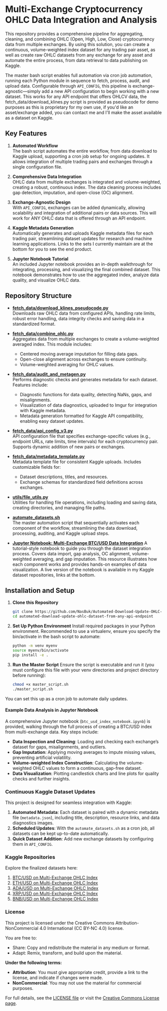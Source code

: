 # Multi-Exchange Cryptocurrency OHLC Data Integration and Analysis

This repository provides a comprehensive pipeline for aggregating, cleaning, and combining OHLC (Open, High, Low, Close) cryptocurrency data from multiple exchanges. By using this solution, you can create a continuous, volume-weighted index dataset for any trading pair asset, as well as create raw OHLC datasets from any exchange for any asset and automate the entire process, from data retrieval to data publishing on Kaggle.

The master bash script enables full automation via cron job automation, running each Python module in sequence to fetch, process, audit, and upload data. Configurable through `API_CONFIG`, this pipeline is exchange-agnostic—simply add a new API configuration to begin working with a new dataset. This works for any API endpoint that offers OHLCV data, the fetch_data/download_klines.py script is provided as pseudocode for demo purposes as this is proprietary for my own use, if you'd like an asset/exchange added, you can contact me and I'll make the asset available as a dataset on Kaggle.

## Key Features

1. **Automated Workflow**  
   The bash script automates the entire workflow, from data download to Kaggle upload, supporting a cron job setup for ongoing updates. It allows integration of multiple trading pairs and exchanges through a single configuration file.

2. **Comprehensive Data Integration**  
   OHLC data from multiple exchanges is integrated and volume-weighted, creating a robust, continuous index. The data cleaning process includes gap detection, imputation, and open-close (OC) alignment. 

3. **Exchange-Agnostic Design**  
   With `API_CONFIG`, exchanges can be added dynamically, allowing scalability and integration of additional pairs or data sources. This will work for ANY OHLC data that is offered through an API endpoint.

4. **Kaggle Metadata Generation**  
   Automatically generates and uploads Kaggle metadata files for each trading pair, streamlining dataset updates for research and machine learning applications. Links to the sets I currently maintain are at the bottom for you to see the end product.

5. **Jupyter Notebook Tutorial**  
   An included Jupyter notebook provides an in-depth walkthrough for integrating, processing, and visualizing the final combined dataset. This notebook demonstrates how to use the aggregated index, analyze data quality, and visualize OHLC data.

## Repository Structure

- **[fetch_data/download_klines_pseudocode.py](fetch_data/download_klines_pseudocode.py)**  
   Downloads raw OHLC data from configured APIs, handling rate limits, robust error handling, data integrity checks and saving data in a standardized format.
   
- **[fetch_data/combine_ohlc.py](fetch_data/combine_ohlc.py)**  
   Aggregates data from multiple exchanges to create a volume-weighted averaged index. This module includes:
   - Centered moving average imputation for filling data gaps.
   - Open-close alignment across exchanges to ensure continuity.
   - Volume-weighted averaging for OHLC values.

- **[fetch_data/audit_and_metagen.py](fetch_data/audit_and_metagen.py)**  
   Performs diagnostic checks and generates metadata for each dataset. Features include:
   - Diagnostic functions for data quality, detecting NaNs, gaps, and misalignments.
   - Visualization of data diagnostics, uploaded to Imgur for integration with Kaggle metadata.
   - Metadata generation formatted for Kaggle API compatibility, enabling easy dataset updates.

- **[fetch_data/api_config_v3.py](fetch_data/api_config_v3.py)**  
   API configuration file that specifies exchange-specific values (e.g., endpoint URLs, rate limits, time intervals) for each cryptocurrency pair. Supports dynamic addition of new pairs or exchanges.

- **[fetch_data/metadata_template.py](fetch_data/metadata_template.py)**  
   Metadata template file for consistent Kaggle uploads. Includes customizable fields for:
   - Dataset descriptions, titles, and resources.
   - Exchange schemas for standardized field definitions across exchanges.

- **[utils/file_utils.py](utils/file_utils.py)**  
   Utilities for handling file operations, including loading and saving data, creating directories, and managing file paths.

- **[automate_datasets.sh](automate_datasets.sh)**  
   The master automation script that sequentially activates each component of the workflow, streamlining the data download, processing, auditing, and Kaggle upload steps.

- **[Jupyter Notebook: Multi-Exchange BTC/USD Data Integration](notebooks/combining-multiple-data-sources-into-an-index.ipynb)**
   A tutorial-style notebook to guide you through the dataset integration process. Covers data import, gap analysis, OC alignment, volume-weighted averaging, and gap imputation. This resource illustrates how each component works and provides hands-on examples of data visualization. A live version of the notebook is available in my Kaggle dataset repositories, links at the bottom.

## Installation and Setup

1. **Clone this Repository**
   ```bash
   git clone https://github.com/NasBuk/Automated-Download-Update-OHLC-Dataset-from-any-API-Endpoint.git
   cd automated-download-update-ohlc-dataset-from-any-api-endpoint

2. **Set Up Python Environment**
Install required packages in your Python environment. Recommended to use a virtualenv, ensure you specify the bin/activate in the bash script to automate:
    ```bash
    python -m venv myenv
    source myenv/bin/activate
    pip install -e .

3. **Run the Master Script** Ensure the script is executable and run it (you must configure this file with your venv directories and project directory before running):
    ```bash
    chmod +x master_script.sh
    ./master_script.sh
You can set this up as a cron job to automate daily updates.

#### Example Data Analysis in Jupyter Notebook
A comprehensive Jupyter notebook (`btc_usd_index_notebook.ipynb`) is provided, walking through the full process of creating a BTC/USD index from multi-exchange data. Key steps include:
   - **Data Inspection and Cleaning**: Loading and checking each exchange’s dataset for gaps, misalignments, and outliers.
   - **Gap Imputation**: Applying moving averages to impute missing values, preventing artificial volatility.
   - **Volume-weighted Index Construction**: Calculating the volume-weighted OHLC values to form a continuous, gap-free dataset.
   - **Data Visualization**: Plotting candlestick charts and line plots for quality checks and further insights.

### Continuous Kaggle Dataset Updates

This project is designed for seamless integration with Kaggle:
1. **Automated Metadata**: Each dataset is paired with a dynamic metadata file (`metadata.json`), including title, description, resource links, and data diagnostics images.
2. **Scheduled Updates**: With the `automate_datasets.sh` as a cron job, all datasets can be kept up-to-date automatically.
3. **Quick Dataset Addition**: Add new exchange datasets by configuring them in `API_CONFIG`.

### Kaggle Repositories
Explore the finalized datasets here:
1. [BTC/USD on Multi-Exchange OHLC Index](https://www.kaggle.com/datasets/imranbukhari/comprehensive-btcusd-1m-data)
2. [ETH/USD on Multi-Exchange OHLC Index](https://www.kaggle.com/datasets/imranbukhari/comprehensive-ethusd-1m-data)
3. [ADA/USD on Multi-Exchange OHLC Index](https://www.kaggle.com/datasets/imranbukhari/comprehensive-adausd-1m-data)
4. [XRP/USD on Multi-Exchange OHLC Index](https://www.kaggle.com/datasets/imranbukhari/comprehensive-xrpusd-1m-data)
5. [BNB/USD on Multi-Exchange OHLC Index](https://www.kaggle.com/datasets/imranbukhari/comprehensive-bnbusd-1m-data)

### License
This project is licensed under the Creative Commons Attribution-NonCommercial 4.0 International (CC BY-NC 4.0) license.

You are free to:
- Share: Copy and redistribute the material in any medium or format.
- Adapt: Remix, transform, and build upon the material.

**Under the following terms:**
- **Attribution**: You must give appropriate credit, provide a link to the license, and indicate if changes were made.
- **NonCommercial**: You may not use the material for commercial purposes.

For full details, see the [LICENSE file](LICENSE) or visit the [Creative Commons License page](https://creativecommons.org/licenses/by-nc/4.0/legalcode).
